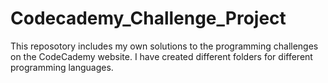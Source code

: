 # Codecademy_Challenge_Project
This reposotory includes my own solutions to the programming challenges on the CodeCademy website. I have created different folders for different programming languages.
